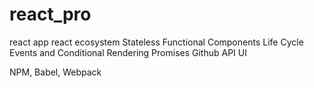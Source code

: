 # react_pro
react app 
react ecosystem
Stateless Functional Components
Life Cycle Events and Conditional Rendering
Promises
Github API
UI

NPM, Babel, Webpack
